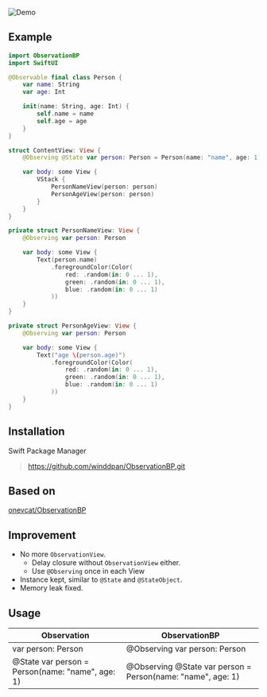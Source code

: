 
![Demo](https://github.com/winddpan/ObservationBP/blob/master/Demo/ObservationBPSwiftUIDemo/Demo.gif?raw=true)

## Example
``` Swift
import ObservationBP
import SwiftUI

@Observable final class Person {
    var name: String
    var age: Int

    init(name: String, age: Int) {
        self.name = name
        self.age = age
    }
}

struct ContentView: View {
    @Observing @State var person: Person = Person(name: "name", age: 1)

    var body: some View {
        VStack {
            PersonNameView(person: person)
            PersonAgeView(person: person)
        }
    }
}

private struct PersonNameView: View {
    @Observing var person: Person

    var body: some View {
        Text(person.name)
            .foregroundColor(Color(
                red: .random(in: 0 ... 1),
                green: .random(in: 0 ... 1),
                blue: .random(in: 0 ... 1)
            ))
    }
}

private struct PersonAgeView: View {
    @Observing var person: Person

    var body: some View {
        Text("age \(person.age)")
            .foregroundColor(Color(
                red: .random(in: 0 ... 1),
                green: .random(in: 0 ... 1),
                blue: .random(in: 0 ... 1)
            ))
    }
}
```

## Installation
Swift Package Manager
> https://github.com/winddpan/ObservationBP.git

## Based on
 [onevcat/ObservationBP](https://github.com/onevcat/ObservationBP)

## Improvement
* No more `ObservationView`.
    * Delay closure without `ObservationView` either.
    * Use `@Observing` once in each View
* Instance kept, similar to `@State` and `@StateObject`.
* Memory leak fixed.

## Usage
| Observation                                      | ObservationBP                                               |
| ------------------------------------------------ | ----------------------------------------------------------- |
| var person: Person                               | @Observing var person: Person                               |
| @State var person = Person(name: "name", age: 1) | @Observing @State var person = Person(name: "name", age: 1) |
